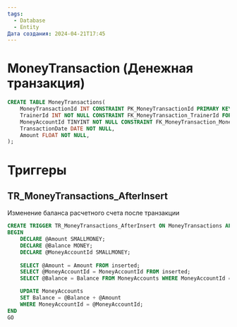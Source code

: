 ```yaml
---
tags:
  - Database
  - Entity
Дата создания: 2024-04-21T17:45
---
```

# MoneyTransaction (Денежная транзакция)

```sql
CREATE TABLE MoneyTransactions(
	MoneyTransactionId INT CONSTRAINT PK_MoneyTransactionId PRIMARY KEY(MoneyTransactionId) IDENTITY,
	TrainerId INT NOT NULL CONSTRAINT FK_MoneyTransaction_TrainerId FOREIGN KEY(TrainerId) REFERENCES Trainers(TrainerId),
	MoneyAccountId TINYINT NOT NULL CONSTRAINT FK_MoneyTransaction_MoneyAccountId FOREIGN KEY(MoneyAccountId) REFERENCES MoneyAccounts(MoneyAccountId),
	TransactionDate DATE NOT NULL,
	Amount FLOAT NOT NULL,
);
```

# Триггеры

## TR_MoneyTransactions_AfterInsert
Изменение баланса расчетного счета после транзакции

```sql
CREATE TRIGGER TR_MoneyTransactions_AfterInsert ON MoneyTransactions AFTER INSERT AS
BEGIN
	DECLARE @Amount SMALLMONEY;
	DECLARE @Balance MONEY;
	DECLARE @MoneyAccountId SMALLMONEY;
	
	SELECT @Amount = Amount FROM inserted;
	SELECT @MoneyAccountId = MoneyAccountId FROM inserted;
	SELECT @Balance = Balance FROM MoneyAccounts WHERE MoneyAccountId = @MoneyAccountId;

	UPDATE MoneyAccounts
	SET Balance = @Balance + @Amount
	WHERE MoneyAccountId = @MoneyAccountId;
END
GO
```